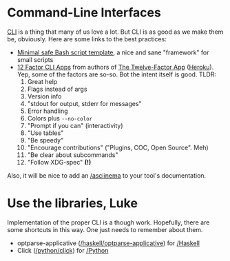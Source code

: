 # Command-Line Interfaces

[CLI](https://en.wikipedia.org/wiki/Command-line_interface) is a thing that many of us love a lot. But CLI is as good as we make them be, obviously. Here are some links to the best practices:

- [Minimal safe Bash script template](https://betterdev.blog/minimal-safe-bash-script-template/), a nice and sane "framework" for small scripts
- [12 Factor CLI Apps](https://medium.com/@jdxcode/12-factor-cli-apps-dd3c227a0e46) from authors of [The Twelve-Factor App](https://12factor.net/) ([Heroku](https://heroku.com)). Yep, some of the factors are so-so. Bot the intent itself is good. TLDR:
  1. Great help
  2. Flags instead of args
  3. Version info
  4. "stdout for output, stderr for messages"
  5. Error handling
  6. Colors plus `--no-color`
  7. "Prompt if you can" (interactivity)
  8. "Use tables"
  9. "Be speedy"
  10. "Encourage contributions" ("Plugins, COC, Open Source". Meh)
  11. "Be clear about subcommands"
  12. "Follow XDG-spec" **(!)**

Also, it will be nice to add an [/asciinema]() to your tool's documentation.

# Use the libraries, Luke

Implementation of the proper CLI is a though work. Hopefully, there are some shortcuts in this way. One just needs to remember about them.

- optparse-applicative ([/haskell/optparse-applicative]()) for [/Haskell]()
- Click ([/python/click]()) for [/Python]()